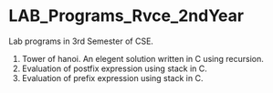 # LAB_Programs_Rvce_2ndYear
Lab programs in 3rd Semester of CSE. 
1) Tower of hanoi. An elegent solution written in C using recursion.
2) Evaluation of postfix expression using stack in C.
3) Evaluation of prefix expression using stack in C.
